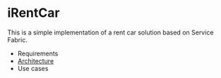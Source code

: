 # iRentCar
This is a simple implementation of a rent car solution based on Service Fabric.

* Requirements
* [Architecture](Documentation%2FArchitecture.md)
* Use cases


